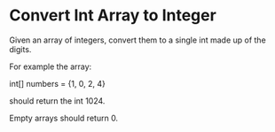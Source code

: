 # Convert Int Array to Integer

Given an array of integers, convert them to a single int made up of the digits.

For example the array:

int[] numbers = {1, 0, 2, 4}

should return the int 1024.

Empty arrays should return 0.
